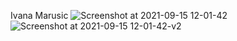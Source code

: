 Ivana Marusic
![Screenshot at 2021-09-15 12-01-42](https://user-images.githubusercontent.com/70025980/133848907-7460e9ad-2bbd-4d16-9e15-cebf60ef0328.png)
![Screenshot at 2021-09-15 12-01-42-v2](https://user-images.githubusercontent.com/70025980/133849080-c78c6d74-168b-4bc3-8718-e39104639b20.png)
